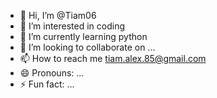 - 👋 Hi, I’m @Tiam06
- 👀 I’m interested in coding
- 🌱 I’m currently learning python
- 💞️ I’m looking to collaborate on ...
- 📫 How to reach me tiam.alex.85@gmail.com
- 😄 Pronouns: ...
- ⚡ Fun fact: ...

<!---
Tiam06/Tiam06 is a ✨ special ✨ repository because its `README.md` (this file) appears on your GitHub profile.
You can click the Preview link to take a look at your changes.
--->
